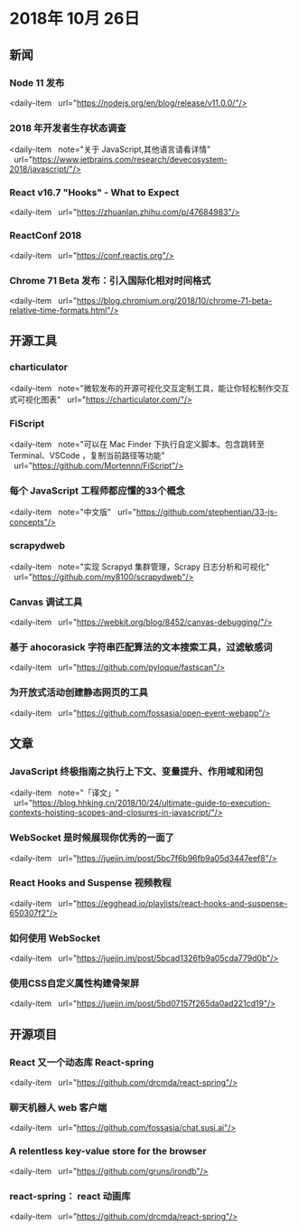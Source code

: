 # 2018年 10月 26日

## 新闻

### Node 11 发布

<daily-item
  url="https://nodejs.org/en/blog/release/v11.0.0/"/>

### 2018 年开发者生存状态调查

<daily-item
  note="关于 JavaScript,其他语言请看详情"
  url="https://www.jetbrains.com/research/devecosystem-2018/javascript/"/>

### React v16.7 "Hooks" - What to Expect

<daily-item
  url="https://zhuanlan.zhihu.com/p/47684983"/>

### ReactConf 2018

<daily-item
  url="https://conf.reactjs.org"/>

### Chrome 71 Beta 发布：引入国际化相对时间格式

<daily-item
  url="https://blog.chromium.org/2018/10/chrome-71-beta-relative-time-formats.html"/>

## 开源工具

### charticulator

<daily-item
  note="微软发布的开源可视化交互定制工具，能让你轻松制作交互式可视化图表"
  url="https://charticulator.com/"/>

### FiScript

<daily-item
  note="可以在 Mac Finder 下执行自定义脚本。包含跳转至 Terminal、VSCode ，复制当前路径等功能"
  url="https://github.com/Mortennn/FiScript"/>

### 每个 JavaScript 工程师都应懂的33个概念

<daily-item
  note="中文版"
  url="https://github.com/stephentian/33-js-concepts"/>

### scrapydweb

<daily-item
  note="实现 Scrapyd 集群管理，Scrapy 日志分析和可视化"
  url="https://github.com/my8100/scrapydweb"/>

### Canvas 调试工具

<daily-item
  url="https://webkit.org/blog/8452/canvas-debugging/"/>

### 基于 ahocorasick 字符串匹配算法的文本搜索工具，过滤敏感词

<daily-item
  url="https://github.com/pyloque/fastscan"/>

### 为开放式活动创建静态网页的工具

<daily-item
  url="https://github.com/fossasia/open-event-webapp"/>

## 文章

### JavaScript 终极指南之执行上下文、变量提升、作用域和闭包

<daily-item
  note="「译文」"
  url="https://blog.hhking.cn/2018/10/24/ultimate-guide-to-execution-contexts-hoisting-scopes-and-closures-in-javascript/"/>

### WebSocket 是时候展现你优秀的一面了

<daily-item
  url="https://juejin.im/post/5bc7f6b96fb9a05d3447eef8"/>

### React Hooks and Suspense 视频教程

<daily-item
  url="https://egghead.io/playlists/react-hooks-and-suspense-650307f2"/>

### 如何使用 WebSocket

<daily-item
  url="https://juejin.im/post/5bcad1326fb9a05cda779d0b"/>

### 使用CSS自定义属性构建骨架屏

<daily-item
  url="https://juejin.im/post/5bd07157f265da0ad221cd19"/>

## 开源项目

### React 又一个动态库 React-spring

<daily-item
  url="https://github.com/drcmda/react-spring"/>

### 聊天机器人 web 客户端

<daily-item
  url="https://github.com/fossasia/chat.susi.ai"/>

### A relentless key-value store for the browser

<daily-item
  url="https://github.com/gruns/irondb"/>

### react-spring： react 动画库

<daily-item
  url="https://github.com/drcmda/react-spring"/>

<daily-footer/>